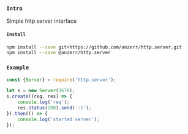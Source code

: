 
### `Intro`
Simple http server interface

#### `Install`
``` bash
npm install --save git+https://github.com/anzerr/http.server.git
npm install --save @anzerr/http.server
```

### `Example`
``` javascript
const {Server} = require('http.server');

let s = new Server(3670);
s.create((req, res) => {
	console.log('req');
	res.status(200).send(':)');
}).then(() => {
	console.log('started server');
});
```